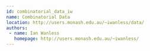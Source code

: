```yaml
---
id: combinatorial_data_iw
name: Combinatorial Data
location: http://users.monash.edu.au/~iwanless/data/
authors:
 - name: Ian Wanless
   homepage: http://users.monash.edu.au/~iwanless/
---
```


